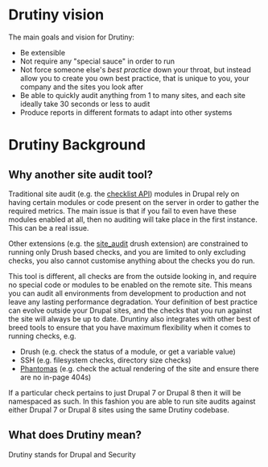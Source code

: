 # Drutiny vision

The main goals and vision for Drutiny:

* Be extensible
* Not require any "special sauce" in order to run
* Not force someone else's _best practice_ down your throat, but instead allow you to create you own best practice, that is unique to you, your company and the sites you look after
* Be able to quickly audit anything from 1 to many sites, and each site ideally take 30 seconds or less to audit
* Produce reports in different formats to adapt into other systems

# Drutiny Background

## Why another site audit tool?

Traditional site audit (e.g. the [checklist API](https://www.drupal.org/project/checklistapi)) modules in Drupal rely on having certain modules or code present on the server in order to gather the required metrics. The main issue is that if you fail to even have these modules enabled at all, then no auditing will take place in the first instance. This can be a real issue.

Other extensions (e.g. the [site_audit](https://www.drupal.org/project/site_audit) drush extension) are constrained to running only Drush based checks, and you are limited to only excluding checks, you also cannot customise anything about the checks you do run.

This tool is different, all checks are from the outside looking in, and require no special code or modules to be enabled on the remote site. This means you can audit all environments from development to production and not leave any lasting performance degradation. Your definition of best practice can evolve outside your Drupal sites, and the checks that you run against the site will always be up to date. Druntiny also integrates with other best of breed tools to ensure that you have maximum flexibility when it comes to running checks, e.g.

* Drush (e.g. check the status of a module, or get a variable value)
* SSH (e.g. filesystem checks, directory size checks)
* [Phantomas](https://github.com/macbre/phantomas) (e.g. check the actual rendering of the site and ensure there are no in-page 404s)

If a particular check pertains to just Drupal 7 or Drupal 8 then it will be namespaced as such. In this fashion you are able to run site audits against either Drupal 7 or Drupal 8 sites using the same Drutiny codebase.

## What does Drutiny mean?
Drutiny stands for Drupal and Security
